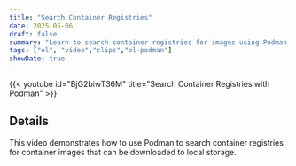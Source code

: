 ```yaml
---
title: "Search Container Registries"
date: 2025-05-06
draft: false
summary: "Learn to search container registries for images using Podman on Oracle Linux."
tags: ["ol", "video","clips","ol-podman"]
showDate: true
---
```


{{< youtube id="BjG2biwT36M" title="Search Container Registries with Podman" >}}

## Details

This video demonstrates how to use Podman to search container registries for container images that can be downloaded to local storage. 